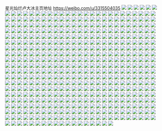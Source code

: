星光灿烂卢大冰主页地址 https://weibo.com/u/3315504035 
![](https://wx4.sinaimg.cn/mw2000/c59e93a3ly1h81blrv5qxj21o0280b29.jpg) 
![](https://wx4.sinaimg.cn/mw2000/c59e93a3ly1h81blq7dw5j21kw2de4qq.jpg) 
![](https://wx4.sinaimg.cn/mw2000/c59e93a3ly1h81blragllj21o0280hdt.jpg) 
![](https://wx4.sinaimg.cn/mw2000/c59e93a3ly1h81blnarooj21o0280b29.jpg) 
![](https://wx4.sinaimg.cn/mw2000/c59e93a3ly1h81bloojxzj22801o04qr.jpg) 
![](https://wx4.sinaimg.cn/mw2000/c59e93a3ly1h81blu04hwj21sc2dsqv6.jpg) 
![](https://wx4.sinaimg.cn/mw2000/c59e93a3ly1h81blymh5pj21o02yo4qq.jpg) 
![](https://wx4.sinaimg.cn/mw2000/c59e93a3ly1h81blxntcmj21sc2dsu0y.jpg) 
![](https://wx4.sinaimg.cn/mw2000/c59e93a3ly1h81blywyroj216p1kxawr.jpg) 
![](https://wx4.sinaimg.cn/mw2000/c59e93a3ly1h7ujm9n3szj213z0qg1b0.jpg) 
![](https://wx4.sinaimg.cn/mw2000/c59e93a3ly1h7ujmdxgdqj21o0280hdt.jpg) 
![](https://wx4.sinaimg.cn/mw2000/c59e93a3ly1h7ujmacjxrj20tz107h5n.jpg) 
![](https://wx4.sinaimg.cn/mw2000/c59e93a3ly1h7ujmbx49mj20tz13zqgf.jpg) 
![](https://wx4.sinaimg.cn/mw2000/c59e93a3ly1h7ujmhypeuj20tz13z47h.jpg) 
![](https://wx4.sinaimg.cn/mw2000/c59e93a3ly1h7ujmcvmgrj219b1kw4ns.jpg) 
![](https://wx4.sinaimg.cn/mw2000/c59e93a3ly1h7ujnrdn9nj22c0340kjo.jpg) 
![](https://wx4.sinaimg.cn/mw2000/c59e93a3ly1h7gnf9oow6j20wi084myg.jpg) 
![](https://wx4.sinaimg.cn/mw2000/c59e93a3ly1h7g737qq2rj23402c07wj.jpg) 
![](https://wx4.sinaimg.cn/mw2000/c59e93a3ly1h7g72lkbbmj23402c0b2c.jpg) 
![](https://wx4.sinaimg.cn/mw2000/c59e93a3ly1h7eg4d9jjhj213f0r2tkv.jpg) 
![](https://wx4.sinaimg.cn/mw2000/c59e93a3ly1h7eg4fonuxj23402c0u0z.jpg) 
![](https://wx4.sinaimg.cn/mw2000/c59e93a3ly1h7eg4i0k5dj23402c0x6r.jpg) 
![](https://wx4.sinaimg.cn/mw2000/c59e93a3ly1h7eg4l35sej23402c07wh.jpg) 
![](https://wx4.sinaimg.cn/mw2000/c59e93a3ly1h7eg4nm0ixj22c0340u12.jpg) 
![](https://wx4.sinaimg.cn/mw2000/c59e93a3ly1h7eg4qxh1dj23402c0e86.jpg) 
![](https://wx4.sinaimg.cn/mw2000/c59e93a3ly1h7eg4tu64lj23402c0b2e.jpg) 
![](https://wx4.sinaimg.cn/mw2000/c59e93a3ly1h7eg4wejo5j22c0340u11.jpg) 
![](https://wx4.sinaimg.cn/mw2000/c59e93a3ly1h7eg4z8t1ej22c03404qw.jpg) 
![](https://wx4.sinaimg.cn/mw2000/c59e93a3ly1h7eg53ngpfj23402c0kjs.jpg) 
![](https://wx4.sinaimg.cn/mw2000/c59e93a3ly1h7eg4cgmkcj23402c0u0y.jpg) 
![](https://wx4.sinaimg.cn/mw2000/c59e93a3ly1h7eg55uregj23402c0npe.jpg) 
![](https://wx4.sinaimg.cn/mw2000/c59e93a3ly1h72r6qlcijj20u01hck6o.jpg) 
![](https://wx4.sinaimg.cn/mw2000/c59e93a3ly1h6gyxzg5bcj22c0340x6q.jpg) 
![](https://wx4.sinaimg.cn/mw2000/c59e93a3ly1h6fp4evv42j21o02yo0z2.jpg) 
![](https://wx4.sinaimg.cn/mw2000/c59e93a3ly1h6fp45ypp4j21o01o0at2.jpg) 
![](https://wx4.sinaimg.cn/mw2000/c59e93a3ly1h6fp4ifcxoj21o01o0juf.jpg) 
![](https://wx4.sinaimg.cn/mw2000/c59e93a3ly1h6fp4kk9daj21o01o0wvy.jpg) 
![](https://wx4.sinaimg.cn/mw2000/c59e93a3ly1h6e0qcjbq3j20wi1ycnpd.jpg) 
![](https://wx4.sinaimg.cn/mw2000/c59e93a3ly1h6a017sk3ij21mw2gcgu4.jpg) 
![](https://wx4.sinaimg.cn/mw2000/c59e93a3ly1h69zzc2d3oj21mw2gcnm5.jpg) 
![](https://wx4.sinaimg.cn/mw2000/c59e93a3ly1h69zxyahd0j21o02yonpd.jpg) 
![](https://wx4.sinaimg.cn/mw2000/c59e93a3ly1h69zy0zcnhj21o02yohdt.jpg) 
![](https://wx4.sinaimg.cn/mw2000/c59e93a3ly1h6a01e6e29j214d1joaey.jpg) 
![](https://wx4.sinaimg.cn/mw2000/c59e93a3ly1h68y50daxlj20wi1yce81.jpg) 
![](https://wx4.sinaimg.cn/mw2000/c59e93a3ly1h61e14s517j20u01hc0v1.jpg) 
![](https://wx4.sinaimg.cn/mw2000/c59e93a3ly1h4usj5aoz9j21o02yo1kx.jpg) 
![](https://wx4.sinaimg.cn/mw2000/c59e93a3ly1h4cc3na74jj22801o0e82.jpg) 
![](https://wx4.sinaimg.cn/mw2000/c59e93a3ly1h4cc3lzflij21o0280b2a.jpg) 
![](https://wx4.sinaimg.cn/mw2000/c59e93a3ly1h4cc3orvuvj21o02801kz.jpg) 
![](https://wx4.sinaimg.cn/mw2000/c59e93a3ly1h4cc3q1i3gj21o0280kjm.jpg) 
![](https://wx4.sinaimg.cn/mw2000/c59e93a3ly1h4cc3qv61rj21o02807wi.jpg) 
![](https://wx4.sinaimg.cn/mw2000/c59e93a3ly1h4cc3rtlmjj21o0280x6q.jpg) 
![](https://wx4.sinaimg.cn/mw2000/c59e93a3ly1h4cc3svmhrj21o0280b2b.jpg) 
![](https://wx4.sinaimg.cn/mw2000/c59e93a3ly1h4cc3uejz3j21o0280hdu.jpg) 
![](https://wx4.sinaimg.cn/mw2000/c59e93a3ly1h4cc3v8x52j21o0280qv6.jpg) 
![](https://wx4.sinaimg.cn/mw2000/c59e93a3ly1h4cc3w0fz2j21o02804qq.jpg) 
![](https://wx4.sinaimg.cn/mw2000/c59e93a3ly1h4cc3wygdbj21o0280npe.jpg) 
![](https://wx4.sinaimg.cn/mw2000/c59e93a3ly1h4cc3xs60nj21o0280kjm.jpg) 
![](https://wx4.sinaimg.cn/mw2000/c59e93a3ly1h4cc3ymbwmj21o0280e82.jpg) 
![](https://wx4.sinaimg.cn/mw2000/c59e93a3ly1h4cc3zg7b0j22c03404qq.jpg) 
![](https://wx4.sinaimg.cn/mw2000/c59e93a3ly1h4cc40wt4rj21o02807wj.jpg) 
![](https://wx4.sinaimg.cn/mw2000/c59e93a3ly1h4cc41tjt8j22801o0u0y.jpg) 
![](https://wx4.sinaimg.cn/mw2000/c59e93a3ly1h4cc423hhpj20ox18an7d.jpg) 
![](https://wx4.sinaimg.cn/mw2000/c59e93a3ly1h4cc4ccln9j23402c0x6q.jpg) 
![](https://wx4.sinaimg.cn/mw2000/c59e93a3ly1h47dy7lm4nj23402c0u0y.jpg) 
![](https://wx4.sinaimg.cn/mw2000/c59e93a3ly1h47dy2m0irj23402c0npe.jpg) 
![](https://wx4.sinaimg.cn/mw2000/c59e93a3ly1h47dy1ersfj22c033v7wk.jpg) 
![](https://wx4.sinaimg.cn/mw2000/c59e93a3ly1h397s5jey0j21o02804qq.jpg) 
![](https://wx4.sinaimg.cn/mw2000/c59e93a3ly1h35tv5mmuwj213z0u0two.jpg) 
![](https://wx4.sinaimg.cn/mw2000/c59e93a3ly1h35tv6j7qej210u0rsdzg.jpg) 
![](https://wx4.sinaimg.cn/mw2000/c59e93a3ly1h35tucyebaj21o0280u0x.jpg) 
![](https://wx4.sinaimg.cn/mw2000/c59e93a3ly1h35tudvnavj21o02804qq.jpg) 
![](https://wx4.sinaimg.cn/mw2000/c59e93a3ly1h35tufa7h0j21o0280npe.jpg) 
![](https://wx4.sinaimg.cn/mw2000/c59e93a3ly1h35tv4w8ubj20tz0qeatf.jpg) 
![](https://wx4.sinaimg.cn/mw2000/c59e93a3ly1h33k27dz2rj21o02807wj.jpg) 
![](https://wx4.sinaimg.cn/mw2000/c59e93a3ly1h33irnyi8tj21o0280kjl.jpg) 
![](https://wx4.sinaimg.cn/mw2000/c59e93a3ly1h31t5pdfwwj20wi0tr43g.jpg) 
![](https://wx4.sinaimg.cn/mw2000/c59e93a3ly1h2ymbjyk0kj20u01uo7dw.jpg) 
![](https://wx4.sinaimg.cn/mw2000/c59e93a3ly1h2ya8ag1rhj23402c0qv6.jpg) 
![](https://wx4.sinaimg.cn/mw2000/c59e93a3ly1h2qu30zvy8j20wi1yckjl.jpg) 
![](https://wx4.sinaimg.cn/mw2000/c59e93a3ly1h1jxa915n6j22c0340u0y.jpg) 
![](https://wx4.sinaimg.cn/mw2000/c59e93a3ly1h1jxaakergj22c03404qq.jpg) 
![](https://wx4.sinaimg.cn/mw2000/c59e93a3ly1h1jxacg11qj22c0340qv6.jpg) 
![](https://wx4.sinaimg.cn/mw2000/c59e93a3ly1h1jxadvhi6j22c0340b2b.jpg) 
![](https://wx4.sinaimg.cn/mw2000/c59e93a3ly1h1jxal1po2j21o0280e82.jpg) 
![](https://wx4.sinaimg.cn/mw2000/c59e93a3ly1h1jxalrzlxj21o02807wh.jpg) 
![](https://wx4.sinaimg.cn/mw2000/c59e93a3ly1h1jxamdpg8j21o0280b29.jpg) 
![](https://wx4.sinaimg.cn/mw2000/c59e93a3ly1h1jxao0fg4j21o0280kjm.jpg) 
![](https://wx4.sinaimg.cn/mw2000/c59e93a3ly1h1jxaosek7j21o0280hdu.jpg) 
![](https://wx4.sinaimg.cn/mw2000/c59e93a3ly1h1jxaq56fcj21o02807wi.jpg) 
![](https://wx4.sinaimg.cn/mw2000/c59e93a3ly1h1jxaqss09j21o0280x6p.jpg) 
![](https://wx4.sinaimg.cn/mw2000/c59e93a3ly1h1jxarktsvj21o0280qv5.jpg) 
![](https://wx4.sinaimg.cn/mw2000/c59e93a3ly1h1jxa62hegj21o0280x6p.jpg) 
![](https://wx4.sinaimg.cn/mw2000/c59e93a3ly1h0wnlwjavgj22c03407wj.jpg) 
![](https://wx4.sinaimg.cn/mw2000/c59e93a3ly1h0vkrpj4a1j20wi1ychdt.jpg) 
![](https://wx4.sinaimg.cn/mw2000/c59e93a3ly1h0posrc0mgj20mi0u07dh.jpg) 
![](https://wx4.sinaimg.cn/mw2000/c59e93a3ly1h0dt22ojatj20u01hcdq4.jpg) 
![](https://wx4.sinaimg.cn/mw2000/c59e93a3ly1h0ayolawrbj20wi1ychdt.jpg) 
![](https://wx4.sinaimg.cn/mw2000/c59e93a3ly1h0ayoltjc5j20tz0u5n2j.jpg) 
![](https://wx4.sinaimg.cn/mw2000/c59e93a3ly1h07c8adiplj21o02807wh.jpg) 
![](https://wx4.sinaimg.cn/mw2000/c59e93a3ly1h07c8b0rtyj21o02801kx.jpg) 
![](https://wx4.sinaimg.cn/mw2000/c59e93a3ly1h07c8blw42j21o02807wh.jpg) 
![](https://wx4.sinaimg.cn/mw2000/c59e93a3ly1h02cjbry1sj21o0280b29.jpg) 
![](https://wx4.sinaimg.cn/mw2000/c59e93a3ly1h02cjcos32j21o0280x6p.jpg) 
![](https://wx4.sinaimg.cn/mw2000/c59e93a3ly1h02cjd1eo8j21o0280k7d.jpg) 
![](https://wx4.sinaimg.cn/mw2000/c59e93a3ly1h02cjdbkv3j21o0280wv9.jpg) 
![](https://wx4.sinaimg.cn/mw2000/c59e93a3ly1h01eo4a2dvj21o0280qv5.jpg) 
![](https://wx4.sinaimg.cn/mw2000/c59e93a3ly1gzxoftnk19j20wi0zvqex.jpg) 
![](https://wx4.sinaimg.cn/mw2000/c59e93a3ly1gzk8u44q3wj20ki0ncq7g.jpg) 
![](https://wx4.sinaimg.cn/mw2000/c59e93a3ly1gzk8u50mkfj22yi1d8e81.jpg) 
![](https://wx4.sinaimg.cn/mw2000/c59e93a3ly1gzk8u8p7l5j21o01o01kx.jpg) 
![](https://wx4.sinaimg.cn/mw2000/c59e93a3ly1gzk8ua25jaj21o01o07wh.jpg) 
![](https://wx4.sinaimg.cn/mw2000/c59e93a3ly1gzk8ubvp7oj21o01o04qp.jpg) 
![](https://wx4.sinaimg.cn/mw2000/c59e93a3ly1gzk8ud1kqkj21o01o01kx.jpg) 
![](https://wx4.sinaimg.cn/mw2000/c59e93a3ly1gzk8ue6kzyj21o0280b29.jpg) 
![](https://wx4.sinaimg.cn/mw2000/c59e93a3ly1gzk8uf2vscj21o0280e81.jpg) 
![](https://wx4.sinaimg.cn/mw2000/c59e93a3ly1gzk8uhjypwj21o0280hdt.jpg) 
![](https://wx4.sinaimg.cn/mw2000/c59e93a3ly1gzk8uj2va2j21o02801kz.jpg) 
![](https://wx4.sinaimg.cn/mw2000/c59e93a3ly1gzk8uo1pnkj21o0280hdu.jpg) 
![](https://wx4.sinaimg.cn/mw2000/c59e93a3ly1gzk8ul1qknj21o02801kz.jpg) 
![](https://wx4.sinaimg.cn/mw2000/c59e93a3ly1gzk8u3ocufj21o0280u0y.jpg) 
![](https://wx4.sinaimg.cn/mw2000/c59e93a3ly1gzk8upg5mpj21o02801ky.jpg) 
![](https://wx4.sinaimg.cn/mw2000/c59e93a3ly1gzgk6n27drj21o0280b29.jpg) 
![](https://wx4.sinaimg.cn/mw2000/c59e93a3ly1gzgk7sm0vpj213u0tu7fj.jpg) 
![](https://wx4.sinaimg.cn/mw2000/c59e93a3ly1gzgk6nm404j21o02801kx.jpg) 
![](https://wx4.sinaimg.cn/mw2000/c59e93a3ly1gzde3hqokuj21o02807wi.jpg) 
![](https://wx4.sinaimg.cn/mw2000/c59e93a3ly1gz4740ul43j20wi1yc7fv.jpg) 
![](https://wx4.sinaimg.cn/mw2000/c59e93a3ly1gyy26vf7tbj21o02804qp.jpg) 
![](https://wx4.sinaimg.cn/mw2000/c59e93a3ly1gyy26z6kdij21o0280qv5.jpg) 
![](https://wx4.sinaimg.cn/mw2000/c59e93a3ly1gyy271yf2xj21o02807wh.jpg) 
![](https://wx4.sinaimg.cn/mw2000/c59e93a3ly1gyy26t1i9jj21o0280qv5.jpg) 
![](https://wx4.sinaimg.cn/mw2000/c59e93a3ly1gyy27l4cqmj21o02801ky.jpg) 
![](https://wx4.sinaimg.cn/mw2000/c59e93a3ly1gyy27gjrhsj21o02807wh.jpg) 
![](https://wx4.sinaimg.cn/mw2000/c59e93a3ly1gyttj49zi6j20u0140h2e.jpg) 
![](https://wx4.sinaimg.cn/mw2000/c59e93a3ly1gymvuy4binj22c02c0qv6.jpg) 
![](https://wx4.sinaimg.cn/mw2000/c59e93a3ly1gytofm3kwsj22c02c0x6q.jpg) 
![](https://wx4.sinaimg.cn/mw2000/c59e93a3ly1gyqsqrnlqnj21o02804qr.jpg) 
![](https://wx4.sinaimg.cn/mw2000/c59e93a3ly1gyqsqvco58j22c02c0b2a.jpg) 
![](https://wx4.sinaimg.cn/mw2000/c59e93a3ly1gym7oxfg2qj20wi1ychdt.jpg) 
![](https://wx4.sinaimg.cn/mw2000/c59e93a3ly1gyk16ch82pj21400u0q6o.jpg) 
![](https://wx4.sinaimg.cn/mw2000/c59e93a3ly1gyfkz2heysj22801o04qr.jpg) 
![](https://wx4.sinaimg.cn/mw2000/c59e93a3ly1gydg8877qpj20wi1ych1p.jpg) 
![](https://wx4.sinaimg.cn/mw2000/c59e93a3ly1gy6oou0s08j22io1f0kjm.jpg) 
![](https://wx4.sinaimg.cn/mw2000/c59e93a3ly1gy6ooyevosj22io1f0qv6.jpg) 
![](https://wx4.sinaimg.cn/mw2000/c59e93a3ly1gxxel4s6z4j21o01o0hdt.jpg) 
![](https://wx4.sinaimg.cn/mw2000/c59e93a3ly1gxxel5pnnpj21o01o0npd.jpg) 
![](https://wx4.sinaimg.cn/mw2000/c59e93a3ly1gxxel6dmzbj22202qoqv5.jpg) 
![](https://wx4.sinaimg.cn/mw2000/c59e93a3ly1gxxel70tjfj22202qokjl.jpg) 
![](https://wx4.sinaimg.cn/mw2000/c59e93a3ly1gxxel456guj22202qo1ky.jpg) 
![](https://wx4.sinaimg.cn/mw2000/c59e93a3ly1gxxel7s511j22202qo4qq.jpg) 
![](https://wx4.sinaimg.cn/mw2000/c59e93a3ly1gxqg4qcbb5j22402tckjl.jpg) 
![](https://wx4.sinaimg.cn/mw2000/c59e93a3ly1gxqg4t1qrhj22402tc7wi.jpg) 
![](https://wx4.sinaimg.cn/mw2000/c59e93a3ly1gxqg4uci0pj22402tce82.jpg) 
![](https://wx4.sinaimg.cn/mw2000/c59e93a3ly1gxqg4lfgvcj22bc2bcx6p.jpg) 
![](https://wx4.sinaimg.cn/mw2000/c59e93a3ly1gxqg4rtqq9j22402tchdu.jpg) 
![](https://wx4.sinaimg.cn/mw2000/c59e93a3ly1gxqg4weikoj22ta1fn4qp.jpg) 
![](https://wx4.sinaimg.cn/mw2000/c59e93a3ly1gxqg4yvl1uj21lv2hlx6p.jpg) 
![](https://wx4.sinaimg.cn/mw2000/c59e93a3ly1gxqg54chp7j22c0340qv7.jpg) 
![](https://wx4.sinaimg.cn/mw2000/c59e93a3ly1gxqg5b32evj21w01w0x6q.jpg) 
![](https://wx4.sinaimg.cn/mw2000/c59e93a3ly1gxp6j4k24nj21w01w01kz.jpg) 
![](https://wx4.sinaimg.cn/mw2000/c59e93a3ly1gxp6jd7tovj21w01w0x6r.jpg) 
![](https://wx4.sinaimg.cn/mw2000/c59e93a3ly1gxp6jgdp60j21w01w01kz.jpg) 
![](https://wx4.sinaimg.cn/mw2000/c59e93a3ly1gxp6jr7lr1j21w01w04qs.jpg) 
![](https://wx4.sinaimg.cn/mw2000/c59e93a3ly1gxp6jturn5j21w01w04qr.jpg) 
![](https://wx4.sinaimg.cn/mw2000/c59e93a3ly1gxp6j1nu2hj21w01w0b2b.jpg) 
![](https://wx4.sinaimg.cn/mw2000/c59e93a3ly1gxp6jx7irtj21w01w07wj.jpg) 
![](https://wx4.sinaimg.cn/mw2000/c59e93a3ly1gxp6k0xgenj21w01w07wj.jpg) 
![](https://wx4.sinaimg.cn/mw2000/c59e93a3ly1gxp6k4bse7j21w01w0kjm.jpg) 
![](https://wx4.sinaimg.cn/mw2000/c59e93a3ly1gxp6k6yxokj21w01w0qv6.jpg) 
![](https://wx4.sinaimg.cn/mw2000/c59e93a3ly1gxp6kavhp1j21w01w07wj.jpg) 
![](https://wx4.sinaimg.cn/mw2000/c59e93a3ly1gxp6kdf53mj21w01w0hdu.jpg) 
![](https://wx4.sinaimg.cn/mw2000/c59e93a3ly1gxp6kieq54j21w01w01kz.jpg) 
![](https://wx4.sinaimg.cn/mw2000/c59e93a3ly1gxp6km9drlj21w01w0kjm.jpg) 
![](https://wx4.sinaimg.cn/mw2000/c59e93a3ly1gxp6kq76m4j22202qob2c.jpg) 
![](https://wx4.sinaimg.cn/mw2000/c59e93a3ly1gxp6krv73nj214017vwvu.jpg) 
![](https://wx4.sinaimg.cn/mw2000/c59e93a3ly1gxoyk9djnlj214017tk90.jpg) 
![](https://wx4.sinaimg.cn/mw2000/c59e93a3ly1gxoyk9q1r5j214017t0zv.jpg) 
![](https://wx4.sinaimg.cn/mw2000/c59e93a3ly1gxoyka04hfj214017vwvu.jpg) 
![](https://wx4.sinaimg.cn/mw2000/c59e93a3ly1gxoykaaw71j214017v7i8.jpg) 
![](https://wx4.sinaimg.cn/mw2000/c59e93a3ly1gxoykanijfj214017tgws.jpg) 
![](https://wx4.sinaimg.cn/mw2000/c59e93a3ly1gxoyk92jiaj214017vgzk.jpg) 
![](https://wx4.sinaimg.cn/mw2000/c59e93a3ly1gxoykaxr28j214017vaq5.jpg) 
![](https://wx4.sinaimg.cn/mw2000/c59e93a3ly1gxoykbcm5jj214017tqgw.jpg) 
![](https://wx4.sinaimg.cn/mw2000/c59e93a3ly1gxnqw4bbb4j21400u012r.jpg) 
![](https://wx4.sinaimg.cn/mw2000/c59e93a3ly1gxnqw3qx7tj21400u0doq.jpg) 
![](https://wx4.sinaimg.cn/mw2000/c59e93a3ly1gxlsx0w1s1j20wi1ycwpo.jpg) 
![](https://wx4.sinaimg.cn/mw2000/c59e93a3ly1gxll0w6xn4j20e20lgafj.jpg) 
![](https://wx4.sinaimg.cn/mw2000/c59e93a3ly1gxkevv6m3ej20wi1yc7wi.jpg) 
![](https://wx4.sinaimg.cn/mw2000/c59e93a3ly1gxk8dqr68cj20ty1ha7f5.jpg) 
![](https://wx4.sinaimg.cn/mw2000/c59e93a3ly1gwwxkio71gj20u01p8adz.jpg) 
![](https://wx4.sinaimg.cn/mw2000/c59e93a3ly1gwttl05ofwj20wo1uohaq.jpg) 
![](https://wx4.sinaimg.cn/mw2000/c59e93a3ly1gwczwnbil3j22002yoqv5.jpg) 
![](https://wx4.sinaimg.cn/mw2000/c59e93a3ly1gwczwnyi66j22002yohdt.jpg) 
![](https://wx4.sinaimg.cn/mw2000/c59e93a3ly1gwazhazgkjj20u0140adr.jpg) 
![](https://wx4.sinaimg.cn/mw2000/c59e93a3ly1gwazhnq2qvj20u0140aei.jpg) 
![](https://wx4.sinaimg.cn/mw2000/c59e93a3ly1gw7wqqdhebj22c02c0b29.jpg) 
![](https://wx4.sinaimg.cn/mw2000/c59e93a3ly1gw7wqr39wwj22c02c04qp.jpg) 
![](https://wx4.sinaimg.cn/mw2000/c59e93a3ly1gw7ujqk7nmj20wn0gx7ku.jpg) 
![](https://wx4.sinaimg.cn/mw2000/c59e93a3ly1gw7ujqu53sj20uf0ge44g.jpg) 
![](https://wx4.sinaimg.cn/mw2000/c59e93a3ly1gw360oag59j21yy2pce82.jpg) 
![](https://wx4.sinaimg.cn/mw2000/c59e93a3ly1gw360na4v1j22hm3401ky.jpg) 
![](https://wx4.sinaimg.cn/mw2000/c59e93a3ly1gw1xep54nqj22tc2401l0.jpg) 
![](https://wx4.sinaimg.cn/mw2000/c59e93a3ly1gw1xequfdvj22tc240qv8.jpg) 
![](https://wx4.sinaimg.cn/mw2000/c59e93a3ly1gw1xerz0a0j22tc240npf.jpg) 
![](https://wx4.sinaimg.cn/mw2000/c59e93a3ly1gw1xet3pytj22tc240u0z.jpg) 
![](https://wx4.sinaimg.cn/mw2000/c59e93a3ly1gvzvty0533j22402tcnpd.jpg) 
![](https://wx4.sinaimg.cn/mw2000/c59e93a3ly1gvzvu9b9tcj22tc240qv5.jpg) 
![](https://wx4.sinaimg.cn/mw2000/c59e93a3ly1gvyrnej0r6j21400u0gs4.jpg) 
![](https://wx4.sinaimg.cn/mw2000/c59e93a3ly1gvyrnft0evj22tc240npd.jpg) 
![](https://wx4.sinaimg.cn/mw2000/003Cnw3xly1gvnus5iawnj62tc240kjl02.jpg) 
![](https://wx4.sinaimg.cn/mw2000/003Cnw3xly1gvnus6oxidj62tc240qv502.jpg) 
![](https://wx4.sinaimg.cn/mw2000/003Cnw3xly1gvkyapr2ogj62tc240e8302.jpg) 
![](https://wx4.sinaimg.cn/mw2000/003Cnw3xly1gvkyavfvpoj651c3s01l002.jpg) 
![](https://wx4.sinaimg.cn/mw2000/003Cnw3xly1gvkyb0b5s3j62tc240e8302.jpg) 
![](https://wx4.sinaimg.cn/mw2000/003Cnw3xly1gvkyb3yberj62tc2401ky02.jpg) 
![](https://wx4.sinaimg.cn/mw2000/003Cnw3xly1gvkfubsz8rj60u01hck5t02.jpg) 
![](https://wx4.sinaimg.cn/mw2000/003Cnw3xly1gvhgkk31w9j62tc240kjl02.jpg) 
![](https://wx4.sinaimg.cn/mw2000/003Cnw3xly1gvhgkpfbcij62tc240b2902.jpg) 
![](https://wx4.sinaimg.cn/mw2000/003Cnw3xly1gulsutljb2j60uk77shdw02.jpg) 
![](https://wx4.sinaimg.cn/mw2000/003Cnw3xly1gulsuvxo0yj60vk341e8102.jpg) 
![](https://wx4.sinaimg.cn/mw2000/003Cnw3xly1gul5biqh24j60wo1uokag02.jpg) 
![](https://wx4.sinaimg.cn/mw2000/003Cnw3xly1gudx9tpwwbj61400u07aq02.jpg) 
![](https://wx4.sinaimg.cn/mw2000/003Cnw3xly1gudx9udnhtj60u014010d02.jpg) 
![](https://wx4.sinaimg.cn/mw2000/003Cnw3xly1gudx4lrrjvj62c03404qs02.jpg) 
![](https://wx4.sinaimg.cn/mw2000/003Cnw3xly1gu7z5bpc1zj62402tcnpd02.jpg) 
![](https://wx4.sinaimg.cn/mw2000/003Cnw3xly1gu7z5hsil2j62402tcx6p02.jpg) 
![](https://wx4.sinaimg.cn/mw2000/003Cnw3xly1gu22zkr7mjj60wo1uoka402.jpg) 
![](https://wx4.sinaimg.cn/mw2000/003Cnw3xly1gu22zl1dd7j60wn0djqdr02.jpg) 
![](https://wx4.sinaimg.cn/mw2000/003Cnw3xly1gtwk9agspwj60up0ui7t502.jpg) 
![](https://wx4.sinaimg.cn/mw2000/003Cnw3xly1gtwjtwi1t4j63402c0e8302.jpg) 
![](https://wx4.sinaimg.cn/mw2000/003Cnw3xly1gtwjtxdajgj624u1771kx02.jpg) 
![](https://wx4.sinaimg.cn/mw2000/003Cnw3xly1gtwju0knekj61sc2dsx6q02.jpg) 
![](https://wx4.sinaimg.cn/mw2000/003Cnw3xly1gtwju2pcauj62c03401kz02.jpg) 
![](https://wx4.sinaimg.cn/mw2000/003Cnw3xly1gtwju46lj1j62c03401kz02.jpg) 
![](https://wx4.sinaimg.cn/mw2000/003Cnw3xly1gtwju5t74sj62c0340kjn02.jpg) 
![](https://wx4.sinaimg.cn/mw2000/003Cnw3xly1gtwjumo4paj651c3s0e8302.jpg) 
![](https://wx4.sinaimg.cn/mw2000/003Cnw3xly1gtwjuhr8xsj651c3s0npf02.jpg) 
![](https://wx4.sinaimg.cn/mw2000/003Cnw3xly1gtwjtz693ij63402c01l002.jpg) 
![](https://wx4.sinaimg.cn/mw2000/003Cnw3xly1gtwju7exgpj63402c07wj02.jpg) 
![](https://wx4.sinaimg.cn/mw2000/003Cnw3xly1gtwju8wj78j63402c0kjn02.jpg) 
![](https://wx4.sinaimg.cn/mw2000/003Cnw3xly1gtwjuasifbj62c0340hdv02.jpg) 
![](https://wx4.sinaimg.cn/mw2000/003Cnw3xly1gtwjuckd1tj62c0340x6q02.jpg) 
![](https://wx4.sinaimg.cn/mw2000/003Cnw3xly1gtwjuf8x40j63402c0x6r02.jpg) 
![](https://wx4.sinaimg.cn/mw2000/003Cnw3xly1gtwjugc8bkj62402tcu0x02.jpg) 
![](https://wx4.sinaimg.cn/mw2000/003Cnw3xly1gtwjuiy5xpj62402tcx6p02.jpg) 
![](https://wx4.sinaimg.cn/mw2000/003Cnw3xly1gtwjuk3o6pj62402tckjo02.jpg) 
![](https://wx4.sinaimg.cn/mw2000/003Cnw3xly1gtwjulg588j651c3s04qr02.jpg) 
![](https://wx4.sinaimg.cn/mw2000/c59e93a3ly1gtiybwzwrxj20wo1uo7ec.jpg) 
![](https://wx4.sinaimg.cn/mw2000/c59e93a3ly1gtakdz5bwqj20wo1uonm9.jpg) 
![](https://wx4.sinaimg.cn/mw2000/c59e93a3ly1gtakeeoaffj20wn0f5ani.jpg) 
![](https://wx4.sinaimg.cn/mw2000/c59e93a3ly1gszdew37amj23s051ce83.jpg) 
![](https://wx4.sinaimg.cn/mw2000/c59e93a3ly1gsqp289dfij205y03ywew.jpg) 
![](https://wx4.sinaimg.cn/mw2000/c59e93a3ly1gsqp28hil4j209x02r3yv.jpg) 
![](https://wx4.sinaimg.cn/mw2000/c59e93a3ly1gsgwdaiq93j20u00u0kd7.jpg) 
![](https://wx4.sinaimg.cn/mw2000/c59e93a3ly1gsfghswv8vj20bw08swez.jpg) 
![](https://wx4.sinaimg.cn/mw2000/c59e93a3ly1gsec4ya5a6j20wo1uo49u.jpg) 
![](https://wx4.sinaimg.cn/mw2000/c59e93a3ly1gs9qivho2uj20wo1uokjl.jpg) 
![](https://wx4.sinaimg.cn/mw2000/c59e93a3ly1gs7azv0m97j22c0340nph.jpg) 
![](https://wx4.sinaimg.cn/mw2000/c59e93a3ly1gs7azym51kj251c3s0e84.jpg) 
![](https://wx4.sinaimg.cn/mw2000/c59e93a3ly1gs7b03a16ij22yo1o0qv9.jpg) 
![](https://wx4.sinaimg.cn/mw2000/c59e93a3ly1gs7b06zdm9j210o341qv7.jpg) 
![](https://wx4.sinaimg.cn/mw2000/c59e93a3ly1gs6c25errdj23402c0e84.jpg) 
![](https://wx4.sinaimg.cn/mw2000/c59e93a3ly1gs6c21poarj23402c0b2c.jpg) 
![](https://wx4.sinaimg.cn/mw2000/c59e93a3ly1gs49nnp5o9j20wj0nze81.jpg) 
![](https://wx4.sinaimg.cn/mw2000/c59e93a3ly1gs0izx7xahj22tc240hdt.jpg) 
![](https://wx4.sinaimg.cn/mw2000/c59e93a3ly1gs0j0ljhacj22tc240b29.jpg) 
![](https://wx4.sinaimg.cn/mw2000/c59e93a3ly1grx3jq0rp1j20wo1uowq1.jpg) 
![](https://wx4.sinaimg.cn/mw2000/c59e93a3ly1grqzxa68wij22402tcu0y.jpg) 
![](https://wx4.sinaimg.cn/mw2000/c59e93a3ly1grjf4y9lapj20u00u016w.jpg) 
![](https://wx4.sinaimg.cn/mw2000/c59e93a3ly1grchdryohdj20tc0symzy.jpg) 
![](https://wx4.sinaimg.cn/mw2000/c59e93a3ly1gr61zgi7wqj22402tce81.jpg) 
![](https://wx4.sinaimg.cn/mw2000/c59e93a3ly1gr47yg7rrdj20t01gujxf.jpg) 
![](https://wx4.sinaimg.cn/mw2000/c59e93a3ly1gr47yq2pd8j23s051ckjq.jpg) 
![](https://wx4.sinaimg.cn/mw2000/c59e93a3ly1gr47ys2mpqj22002yoe83.jpg) 
![](https://wx4.sinaimg.cn/mw2000/c59e93a3ly1gr0q4xzxbtj22tc240u0x.jpg) 
![](https://wx4.sinaimg.cn/mw2000/c59e93a3ly1gr0q4zqtcqj22402tc7wi.jpg) 
![](https://wx4.sinaimg.cn/mw2000/003Cnw3xly1gr0q51efwej62402tcu0x02.jpg) 
![](https://wx4.sinaimg.cn/mw2000/c59e93a3ly1gr0q548qrgj22tc2401ky.jpg) 
![](https://wx4.sinaimg.cn/mw2000/c59e93a3ly1gr0gvs4oc1j21ub0ppdoc.jpg) 
![](https://wx4.sinaimg.cn/mw2000/c59e93a3ly1gqx9kyklnoj22tc2tcqv7.jpg) 
![](https://wx4.sinaimg.cn/mw2000/c59e93a3ly1gqv3ui0o0tj20w516sb2a.jpg) 
![](https://wx4.sinaimg.cn/mw2000/c59e93a3ly1gqsflutgqsj20u014043o.jpg) 
![](https://wx4.sinaimg.cn/mw2000/c59e93a3ly1gqq1wu2cgqj21400u079t.jpg) 
![](https://wx4.sinaimg.cn/mw2000/c59e93a3ly1gqeurm961oj20tc1fx77y.jpg) 
![](https://wx4.sinaimg.cn/mw2000/c59e93a3ly1gqeush6u0rj20tc13xad4.jpg) 
![](https://wx4.sinaimg.cn/mw2000/c59e93a3ly1gqeurnfh7wj20sa17cdpe.jpg) 
![](https://wx4.sinaimg.cn/mw2000/c59e93a3ly1gqeurnu1ysj20rz152ajf.jpg) 
![](https://wx4.sinaimg.cn/mw2000/c59e93a3ly1gqenly1vr3j21030tfao9.jpg) 
![](https://wx4.sinaimg.cn/mw2000/c59e93a3ly1gqenlykv9wj21hc0u07rd.jpg) 
![](https://wx4.sinaimg.cn/mw2000/c59e93a3ly1gqenlzzi0yj22tc240x6p.jpg) 
![](https://wx4.sinaimg.cn/mw2000/c59e93a3ly1gqenm16re1j22tc240u0x.jpg) 
![](https://wx4.sinaimg.cn/mw2000/c59e93a3ly1gqenm1t23nj22tc240kjl.jpg) 
![](https://wx4.sinaimg.cn/mw2000/c59e93a3ly1gqenm2e11cj22tc240hdt.jpg) 
![](https://wx4.sinaimg.cn/mw2000/c59e93a3ly1gqenm2s7ntj21hc0u01ga.jpg) 
![](https://wx4.sinaimg.cn/mw2000/c59e93a3ly1gqenm3ppqfj21hc0u04nk.jpg) 
![](https://wx4.sinaimg.cn/mw2000/c59e93a3ly1gqenm4eqv9j21hc0u0no1.jpg) 
![](https://wx4.sinaimg.cn/mw2000/c59e93a3ly1gqenmayefej22tc240u0x.jpg) 
![](https://wx4.sinaimg.cn/mw2000/c59e93a3ly1gqdsch0amaj21400u0gsj.jpg) 
![](https://wx4.sinaimg.cn/mw2000/c59e93a3ly1gqdsciyo5tj21400u0e2l.jpg) 
![](https://wx4.sinaimg.cn/mw2000/c59e93a3ly1gq34narg65j20q51hcnjh.jpg) 
![](https://wx4.sinaimg.cn/mw2000/c59e93a3ly1gq0mega53ij20wo1uo7wh.jpg) 
![](https://wx4.sinaimg.cn/mw2000/c59e93a3ly1gpvsdc69hij22402tcnpd.jpg) 
![](https://wx4.sinaimg.cn/mw2000/c59e93a3ly1gptmbyf5i4j20u01p8qbf.jpg) 
![](https://wx4.sinaimg.cn/mw2000/c59e93a3ly1gptmc274tjj20wo1uo7wh.jpg) 
![](https://wx4.sinaimg.cn/mw2000/c59e93a3ly1gpqkw3933rj20q51hc1kx.jpg) 
![](https://wx4.sinaimg.cn/mw2000/c59e93a3ly1gpmokdhcssj225t25t7wi.jpg) 
![](https://wx4.sinaimg.cn/mw2000/c59e93a3ly1gpmokbo3pnj251c3s0kjo.jpg) 
![](https://wx4.sinaimg.cn/mw2000/c59e93a3ly1gpmokf2jqvj22c02c0e84.jpg) 
![](https://wx4.sinaimg.cn/mw2000/c59e93a3ly1gpmokg0zvmj22yo200b2a.jpg) 
![](https://wx4.sinaimg.cn/mw2000/c59e93a3ly1gpln8ip1xgj23402c04qt.jpg) 
![](https://wx4.sinaimg.cn/mw2000/c59e93a3ly1gpln8enj9sj20yi1pchdv.jpg) 
![](https://wx4.sinaimg.cn/mw2000/c59e93a3ly1gpdom0j22tj21400u078j.jpg) 
![](https://wx4.sinaimg.cn/mw2000/c59e93a3ly1gpcb2ih4i7j21uo0vce5w.jpg) 
![](https://wx4.sinaimg.cn/mw2000/c59e93a3ly1gpcb2tycvfj22tc240npd.jpg) 
![](https://wx4.sinaimg.cn/mw2000/c59e93a3ly1gpcb2uu8ppj22tc240e81.jpg) 
![](https://wx4.sinaimg.cn/mw2000/c59e93a3ly1gpafbaokgcj20q51hc43k.jpg) 
![](https://wx4.sinaimg.cn/mw2000/c59e93a3ly1gp859eenaij22yo2001ky.jpg) 
![](https://wx4.sinaimg.cn/mw2000/c59e93a3ly1gp808tqrfdj251c3s0b2e.jpg) 
![](https://wx4.sinaimg.cn/mw2000/c59e93a3ly1gp6pt3u1dzj21zy2iqqcc.jpg) 
![](https://wx4.sinaimg.cn/mw2000/c59e93a3ly1gp5c54s54qj20ku0m8die.jpg) 
![](https://wx4.sinaimg.cn/mw2000/c59e93a3ly1goypdtpjowj21o01o0b29.jpg) 
![](https://wx4.sinaimg.cn/mw2000/c59e93a3ly1goxmxe67skj22tc240u0x.jpg) 
![](https://wx4.sinaimg.cn/mw2000/c59e93a3ly1goveewjgvcj20k00zj446.jpg) 
![](https://wx4.sinaimg.cn/mw2000/c59e93a3ly1goqj0xhykhj21400u0447.jpg) 
![](https://wx4.sinaimg.cn/mw2000/c59e93a3ly1gop3uj9xdwj22tc240u0y.jpg) 
![](https://wx4.sinaimg.cn/mw2000/c59e93a3ly1goicxro7wqj20wo1uokjl.jpg) 
![](https://wx4.sinaimg.cn/mw2000/c59e93a3ly1goicxschefj20wo1uokjl.jpg) 
![](https://wx4.sinaimg.cn/mw2000/c59e93a3ly1goia1xal5sj21400u00ya.jpg) 
![](https://wx4.sinaimg.cn/mw2000/c59e93a3ly1goabkx5rq7j22402tckjl.jpg) 
![](https://wx4.sinaimg.cn/mw2000/c59e93a3ly1goa1y7ekeqj251c3s0u0z.jpg) 
![](https://wx4.sinaimg.cn/mw2000/c59e93a3ly1goa1y9sm6uj22dc35su10.jpg) 
![](https://wx4.sinaimg.cn/mw2000/c59e93a3ly1goa1yap7xij22tc240e82.jpg) 
![](https://wx4.sinaimg.cn/mw2000/c59e93a3ly1go5h2ehph9j22c0340qv8.jpg) 
![](https://wx4.sinaimg.cn/mw2000/c59e93a3ly1go5h2gh9tqj22c0340e83.jpg) 
![](https://wx4.sinaimg.cn/mw2000/c59e93a3ly1go3k1ldyjhj22tc240qv6.jpg) 
![](https://wx4.sinaimg.cn/mw2000/c59e93a3ly1go3k26mf8uj20u01hcn6l.jpg) 
![](https://wx4.sinaimg.cn/mw2000/c59e93a3ly1go2kqeh8v5j22c0340u11.jpg) 
![](https://wx4.sinaimg.cn/mw2000/c59e93a3ly1go2kpvxahvj23402c01l1.jpg) 
![](https://wx4.sinaimg.cn/mw2000/c59e93a3ly1go2kpm5mo2j22c0340u11.jpg) 
![](https://wx4.sinaimg.cn/mw2000/c59e93a3ly1go2kqok7vcj22c0340qva.jpg) 
![](https://wx4.sinaimg.cn/mw2000/c59e93a3ly1go2krjc7qbj20u0140n29.jpg) 
![](https://wx4.sinaimg.cn/mw2000/c59e93a3ly1go2kqxe2h4j22c0340e85.jpg) 
![](https://wx4.sinaimg.cn/mw2000/c59e93a3ly1go2kr8mqsij22c0340x6u.jpg) 
![](https://wx4.sinaimg.cn/mw2000/c59e93a3ly1go2kq46dovj23402c0qv8.jpg) 
![](https://wx4.sinaimg.cn/mw2000/c59e93a3ly1go2krglj5xj22c03407wl.jpg) 
![](https://wx4.sinaimg.cn/mw2000/c59e93a3ly1go0to39yylj22402tc7wh.jpg) 
![](https://wx4.sinaimg.cn/mw2000/c59e93a3ly1gnyl5opiarj22402tcb29.jpg) 
![](https://wx4.sinaimg.cn/mw2000/c59e93a3ly1gnydfwuvdwj251c3s0kjo.jpg) 
![](https://wx4.sinaimg.cn/mw2000/c59e93a3ly1gnydfyhejpj23s051cu10.jpg) 
![](https://wx4.sinaimg.cn/mw2000/c59e93a3ly1gnydg0u52ej23s051cx6t.jpg) 
![](https://wx4.sinaimg.cn/mw2000/c59e93a3ly1gnydg1pqekj20u01401kx.jpg) 
![](https://wx4.sinaimg.cn/mw2000/c59e93a3ly1gnydg2s8ofj251c3s0x6s.jpg) 
![](https://wx4.sinaimg.cn/mw2000/c59e93a3ly1gnydg4e2waj23s051cnpg.jpg) 
![](https://wx4.sinaimg.cn/mw2000/c59e93a3ly1gmn5xk3itmj22402tchdu.jpg) 
![](https://wx4.sinaimg.cn/mw2000/c59e93a3ly1gm9ob0fuvcj24802tce83.jpg) 
![](https://wx4.sinaimg.cn/mw2000/c59e93a3ly1gm9ob5qkf6j24802tcqv7.jpg) 
![](https://wx4.sinaimg.cn/mw2000/c59e93a3ly1gm9ob2obdyj24802tc1kz.jpg) 
![](https://wx4.sinaimg.cn/mw2000/c59e93a3ly1gm9oaygr7sj24802tc1kz.jpg) 
![](https://wx4.sinaimg.cn/mw2000/c59e93a3ly1gm9oarrv2cj23402c0u10.jpg) 
![](https://wx4.sinaimg.cn/mw2000/c59e93a3ly1gm9oavwqkaj23402c0kjo.jpg) 
![](https://wx4.sinaimg.cn/mw2000/c59e93a3ly1glsm907z73j21j61w0hbh.jpg) 
![](https://wx4.sinaimg.cn/mw2000/c59e93a3ly1glsm8yabaej251c3s0u0z.jpg) 
![](https://wx4.sinaimg.cn/mw2000/c59e93a3ly1glsm8w592ej22402tcx6p.jpg) 
![](https://wx4.sinaimg.cn/mw2000/c59e93a3ly1glsm8zukhjj21jk2bce82.jpg) 
![](https://wx4.sinaimg.cn/mw2000/c59e93a3ly1glsm8x4carj251c3s0b2c.jpg) 
![](https://wx4.sinaimg.cn/mw2000/c59e93a3ly1glsm8z7bzwj21jk2bcx6q.jpg) 
![](https://wx4.sinaimg.cn/mw2000/c59e93a3ly1glp0nlc94bj21o01o0e81.jpg) 
![](https://wx4.sinaimg.cn/mw2000/c59e93a3ly1glp0nnifajj21o01o0hdt.jpg) 
![](https://wx4.sinaimg.cn/mw2000/c59e93a3ly1gkq3qrn5xcj22402tce81.jpg) 
![](https://wx4.sinaimg.cn/mw2000/c59e93a3ly1gkq3qu5pa0j22402tc7wh.jpg) 
![](https://wx4.sinaimg.cn/mw2000/c59e93a3ly1gkq3qumwmnj20tc0s4ac5.jpg) 
![](https://wx4.sinaimg.cn/mw2000/c59e93a3ly1gk5f7ri0dmj21hc0u0qo8.jpg) 
![](https://wx4.sinaimg.cn/mw2000/c59e93a3ly1gk5f7sdq0ij22402tcb2a.jpg) 
![](https://wx4.sinaimg.cn/mw2000/c59e93a3ly1gk5f7t498hj22402tce82.jpg) 
![](https://wx4.sinaimg.cn/mw2000/c59e93a3ly1gk5f7ubdd8j22tc240e83.jpg) 
![](https://wx4.sinaimg.cn/mw2000/c59e93a3ly1gk5f7us07pj20tc0xj0vi.jpg) 
![](https://wx4.sinaimg.cn/mw2000/c59e93a3ly1gk5f7v9xmxj22tc2404qq.jpg) 
![](https://wx4.sinaimg.cn/mw2000/c59e93a3ly1gk0c1qd3jwj20q51hc7lz.jpg) 
![](https://wx4.sinaimg.cn/mw2000/c59e93a3ly1gjw7d7qurdj215o0s60x9.jpg) 
![](https://wx4.sinaimg.cn/mw2000/c59e93a3ly1gjnz0deobkj22c0340kjp.jpg) 
![](https://wx4.sinaimg.cn/mw2000/c59e93a3ly1gjnz0pvnr5j22tc240e81.jpg) 
![](https://wx4.sinaimg.cn/mw2000/c59e93a3ly1gjnz0m4ddyj23402c0kjp.jpg) 
![](https://wx4.sinaimg.cn/mw2000/c59e93a3ly1gjnz0oogwyj22402tc4qv.jpg) 
![](https://wx4.sinaimg.cn/mw2000/c59e93a3ly1gjnz0mya7dj20u0140dm3.jpg) 
![](https://wx4.sinaimg.cn/mw2000/c59e93a3ly1gjnz0fwnz0j22402tcb2e.jpg) 
![](https://wx4.sinaimg.cn/mw2000/c59e93a3ly1gjnz0tp6rdj23402c07wl.jpg) 
![](https://wx4.sinaimg.cn/mw2000/c59e93a3ly1gjnz0uiq0hj22tc240hdt.jpg) 
![](https://wx4.sinaimg.cn/mw2000/c59e93a3ly1gjnz0x7s6xj23402c07wl.jpg) 
![](https://wx4.sinaimg.cn/mw2000/c59e93a3ly1gjnyux9wb0j20wo1uo7fw.jpg) 
![](https://wx4.sinaimg.cn/mw2000/c59e93a3ly1gjlvzjizxqj214o0ngmzr.jpg) 
![](https://wx4.sinaimg.cn/mw2000/c59e93a3ly1gjlvzjukdyj20u0140gp9.jpg) 
![](https://wx4.sinaimg.cn/mw2000/c59e93a3ly1gjlvzk3yu4j20u0140gp4.jpg) 
![](https://wx4.sinaimg.cn/mw2000/c59e93a3ly1gjlvzoc6i9j22402tcu10.jpg) 
![](https://wx4.sinaimg.cn/mw2000/c59e93a3ly1gjh6jawnx7j215o1qib29.jpg) 
![](https://wx4.sinaimg.cn/mw2000/c59e93a3ly1gjavwmi2xfj21ps1ac4qv.jpg) 
![](https://wx4.sinaimg.cn/mw2000/c59e93a3ly1gjavwl29voj21ps1ac4qu.jpg) 
![](https://wx4.sinaimg.cn/mw2000/c59e93a3ly1gjavwnk4ptj21ps1ac4qt.jpg) 
![](https://wx4.sinaimg.cn/mw2000/c59e93a3ly1gjavwovxctj21ps1achdz.jpg) 
![](https://wx4.sinaimg.cn/mw2000/c59e93a3ly1gjavwqi8j7j21ps1achdy.jpg) 
![](https://wx4.sinaimg.cn/mw2000/c59e93a3ly1gj6os3ghsyj20wo1uoqom.jpg) 
![](https://wx4.sinaimg.cn/mw2000/c59e93a3ly1gimzgiu6zdj21rt0u010e.jpg) 
![](https://wx4.sinaimg.cn/mw2000/c59e93a3ly1gh4d9nmanmj22402tc4qr.jpg) 
![](https://wx4.sinaimg.cn/mw2000/c59e93a3ly1gh4d9pe06qj22402tcx6r.jpg) 
![](https://wx4.sinaimg.cn/mw2000/c59e93a3ly1gh4d9r5813j22dc35su0z.jpg) 
![](https://wx4.sinaimg.cn/mw2000/c59e93a3ly1gh4d9seg1hj22dc35shdu.jpg) 
![](https://wx4.sinaimg.cn/mw2000/c59e93a3ly1gh4d9tpredj22dc35su0y.jpg) 
![](https://wx4.sinaimg.cn/mw2000/c59e93a3ly1gh4d9uzu9uj22dc35s1kz.jpg) 
![](https://wx4.sinaimg.cn/mw2000/c59e93a3ly1gh4d9wctp9j235s2dcqv6.jpg) 
![](https://wx4.sinaimg.cn/mw2000/c59e93a3ly1gh4d9y62qdj235s2dcx6q.jpg) 
![](https://wx4.sinaimg.cn/mw2000/c59e93a3ly1gh4d9zjefsj235s2dcu0y.jpg) 
![](https://wx4.sinaimg.cn/mw2000/c59e93a3ly1gh49k5au64j22tc240x6p.jpg) 
![](https://wx4.sinaimg.cn/mw2000/c59e93a3ly1gh49k9adpnj22tc2404qq.jpg) 
![](https://wx4.sinaimg.cn/mw2000/c59e93a3ly1gh49kbsqa3j22402tce82.jpg) 
![](https://wx4.sinaimg.cn/mw2000/c59e93a3ly1gh49kd3e8gj22o1240kjl.jpg) 
![](https://wx4.sinaimg.cn/mw2000/c59e93a3ly1gh49kfhj3tj235s2dcqv6.jpg) 
![](https://wx4.sinaimg.cn/mw2000/c59e93a3ly1gh49kgz2paj22tc240x6p.jpg) 
![](https://wx4.sinaimg.cn/mw2000/c59e93a3ly1gh49kj9m15j22tc240x6p.jpg) 
![](https://wx4.sinaimg.cn/mw2000/c59e93a3ly1gh49kmb08uj22tc240kjm.jpg) 
![](https://wx4.sinaimg.cn/mw2000/c59e93a3ly1gh4d7asdm7j22tc240e82.jpg) 
![](https://wx4.sinaimg.cn/mw2000/c59e93a3ly1gh4d7cpgnmj22tc240hdu.jpg) 
![](https://wx4.sinaimg.cn/mw2000/c59e93a3ly1gh4d7hws7nj22tc240qv6.jpg) 
![](https://wx4.sinaimg.cn/mw2000/c59e93a3ly1gh4d7lmi4yj22tc240qv6.jpg) 
![](https://wx4.sinaimg.cn/mw2000/c59e93a3ly1gh4d7ni85mj22tc240u0y.jpg) 
![](https://wx4.sinaimg.cn/mw2000/c59e93a3ly1gh4d7ozxjxj22tc240kjm.jpg) 
![](https://wx4.sinaimg.cn/mw2000/c59e93a3ly1gh2gnquq5xj22tc240u0y.jpg) 
![](https://wx4.sinaimg.cn/mw2000/c59e93a3ly1gh2gntxoyjj22tc240qv6.jpg) 
![](https://wx4.sinaimg.cn/mw2000/c59e93a3ly1gh2gnuqkfkj20u0140dlo.jpg) 
![](https://wx4.sinaimg.cn/mw2000/c59e93a3ly1gh2gnv1zd6j21400u0thk.jpg) 
![](https://wx4.sinaimg.cn/mw2000/c59e93a3ly1ggtzivvb0yj22tc240hdx.jpg) 
![](https://wx4.sinaimg.cn/mw2000/c59e93a3ly1gg8abbcx4kj22402tc4qt.jpg) 
![](https://wx4.sinaimg.cn/mw2000/c59e93a3ly1gg5tk24d7xj21uo0vc7k6.jpg) 
![](https://wx4.sinaimg.cn/mw2000/c59e93a3ly1gg5tk2j27gj21uo0vctqs.jpg) 
![](https://wx4.sinaimg.cn/mw2000/c59e93a3ly1gg5tk2zuhqj21uo0vch3x.jpg) 
![](https://wx4.sinaimg.cn/mw2000/c59e93a3ly1gg5tk3m0bej21uo0vckbu.jpg) 
![](https://wx4.sinaimg.cn/mw2000/c59e93a3ly1gg5sppmm9zj20wo1uob08.jpg) 
![](https://wx4.sinaimg.cn/mw2000/c59e93a3ly1gg2kg6aistj23s051chdw.jpg) 
![](https://wx4.sinaimg.cn/mw2000/c59e93a3ly1gg2kg7sjgsj23s051ckjo.jpg) 
![](https://wx4.sinaimg.cn/mw2000/c59e93a3ly1gg0arustp5j20rm0v0dls.jpg) 
![](https://wx4.sinaimg.cn/mw2000/c59e93a3ly1gg017chkcgj20wo1uo4qp.jpg) 
![](https://wx4.sinaimg.cn/mw2000/c59e93a3ly1gfylea5u2oj21mc1mc1kx.jpg) 
![](https://wx4.sinaimg.cn/mw2000/c59e93a3ly1gfwaoa4rs2j22402tckjm.jpg) 
![](https://wx4.sinaimg.cn/mw2000/c59e93a3ly1gfvuelf40hj21400u0adj.jpg) 
![](https://wx4.sinaimg.cn/mw2000/c59e93a3ly1gfvuhh40a8j20k00zj0ww.jpg) 
![](https://wx4.sinaimg.cn/mw2000/c59e93a3ly1gftb2dwyp6j215s0vck4p.jpg) 
![](https://wx4.sinaimg.cn/mw2000/c59e93a3ly1gftb2fl3qbj23402c0qva.jpg) 
![](https://wx4.sinaimg.cn/mw2000/c59e93a3ly1gftb2j9nnrj215s0vcqhd.jpg) 
![](https://wx4.sinaimg.cn/mw2000/c59e93a3ly1gftb2izj1qj215s0vc17x.jpg) 
![](https://wx4.sinaimg.cn/mw2000/c59e93a3ly1gftb2i2vndj23402c0hdx.jpg) 
![](https://wx4.sinaimg.cn/mw2000/c59e93a3ly1gftb2iqs4jj215s0vcwtq.jpg) 
![](https://wx4.sinaimg.cn/mw2000/c59e93a3ly1gfpwj6k33hj22402tckjo.jpg) 
![](https://wx4.sinaimg.cn/mw2000/c59e93a3ly1gfpwjboif8j22402tc7wl.jpg) 
![](https://wx4.sinaimg.cn/mw2000/c59e93a3ly1gfoez6cmmrj21hc0u07e3.jpg) 
![](https://wx4.sinaimg.cn/mw2000/c59e93a3ly1gfk0wtdixjj22402tcb2a.jpg) 
![](https://wx4.sinaimg.cn/mw2000/c59e93a3ly1gfk0wu0v78j20u0140n03.jpg) 
![](https://wx4.sinaimg.cn/mw2000/c59e93a3ly1gfff019ylcj21hc0u04qp.jpg) 
![](https://wx4.sinaimg.cn/mw2000/c59e93a3ly1gfff02hkcdj20t51gue1u.jpg) 
![](https://wx4.sinaimg.cn/mw2000/c59e93a3ly1gfff08ndl1j22402tcb2c.jpg) 
![](https://wx4.sinaimg.cn/mw2000/c59e93a3ly1gfff0ek2kcj22402tc1l2.jpg) 
![](https://wx4.sinaimg.cn/mw2000/c59e93a3ly1gfff0g1xmej21hc0u01kx.jpg) 
![](https://wx4.sinaimg.cn/mw2000/c59e93a3ly1gfff0ikgd6j22402tcu0x.jpg) 
![](https://wx4.sinaimg.cn/mw2000/c59e93a3ly1gfdymhgpjxj21400nync2.jpg) 
![](https://wx4.sinaimg.cn/mw2000/c59e93a3ly1gf9282sm13j20up07owfs.jpg) 
![](https://wx4.sinaimg.cn/mw2000/c59e93a3ly1gf2obmgmnej22402tcu0x.jpg) 
![](https://wx4.sinaimg.cn/mw2000/c59e93a3ly1gf1l20bf2tj21hc0q5grw.jpg) 
![](https://wx4.sinaimg.cn/mw2000/c59e93a3ly1geoyz70ersj22o03k01l0.jpg) 
![](https://wx4.sinaimg.cn/mw2000/c59e93a3ly1geoyzcvle3j22o03k0x6r.jpg) 
![](https://wx4.sinaimg.cn/mw2000/c59e93a3ly1geoyzdrdfnj218g0u0432.jpg) 
![](https://wx4.sinaimg.cn/mw2000/c59e93a3ly1gelapkhdjqj22402tcx6p.jpg) 
![](https://wx4.sinaimg.cn/mw2000/c59e93a3ly1gehhema50pj20wo1uo4qp.jpg) 
![](https://wx4.sinaimg.cn/mw2000/c59e93a3ly1ge3mzvid04j20nv148tpb.jpg) 
![](https://wx4.sinaimg.cn/mw2000/c59e93a3ly1gdljvqqbhpj20nw08ggre.jpg) 
![](https://wx4.sinaimg.cn/mw2000/c59e93a3ly1gcnlm6qbe5j20wo0lewhd.jpg) 
![](https://wx4.sinaimg.cn/mw2000/c59e93a3ly1gcdbunjx06j20tc0ztjwc.jpg) 
![](https://wx4.sinaimg.cn/mw2000/c59e93a3ly1gcdbu9rc10j20u01401kx.jpg) 
![](https://wx4.sinaimg.cn/mw2000/c59e93a3ly1gcdbunvyjrj20tc100n0d.jpg) 
![](https://wx4.sinaimg.cn/mw2000/c59e93a3ly1gcdbub1uwwj21o0140hdt.jpg) 
![](https://wx4.sinaimg.cn/mw2000/c59e93a3ly1gcdbubewzwj20tc1d5wlg.jpg) 
![](https://wx4.sinaimg.cn/mw2000/c59e93a3ly1gcbdmnqnewj20wo1uo1kx.jpg) 
![](https://wx4.sinaimg.cn/mw2000/c59e93a3ly1gcbdmojtt0j20wo1uo1kx.jpg) 
![](https://wx4.sinaimg.cn/mw2000/c59e93a3ly1gcbdmp9kt4j20wo1uo1kx.jpg) 
![](https://wx4.sinaimg.cn/mw2000/c59e93a3ly1gc8q7b5yilj20u014079l.jpg) 
![](https://wx4.sinaimg.cn/mw2000/c59e93a3ly1gbo8w8r380j22402tc4qs.jpg) 
![](https://wx4.sinaimg.cn/mw2000/c59e93a3ly1gbnod0y7u9j20u0140tey.jpg) 
![](https://wx4.sinaimg.cn/mw2000/c59e93a3ly1gbnodrojtcj20u0140adg.jpg) 
![](https://wx4.sinaimg.cn/mw2000/c59e93a3ly1gbn6a0eotoj20tc0az3z1.jpg) 
![](https://wx4.sinaimg.cn/mw2000/c59e93a3ly1gblqscq5vsj20u014040z.jpg) 
![](https://wx4.sinaimg.cn/mw2000/c59e93a3ly1gb10bvxy0rj22c02c04qr.jpg) 
![](https://wx4.sinaimg.cn/mw2000/c59e93a3ly1gb10bz4t81j21uf1w0hdt.jpg) 
![](https://wx4.sinaimg.cn/mw2000/c59e93a3ly1gat3d3kg6yj21uo1e0x6p.jpg) 
![](https://wx4.sinaimg.cn/mw2000/c59e93a3ly1gat3d181rdj215o1qihdt.jpg) 
![](https://wx4.sinaimg.cn/mw2000/c59e93a3ly1gat3d4b9jtj215o1qihdt.jpg) 
![](https://wx4.sinaimg.cn/mw2000/c59e93a3ly1gat3d4zgw9j215o1qiu0x.jpg) 
![](https://wx4.sinaimg.cn/mw2000/c59e93a3ly1gakr2ym3n9j20q41hc4qp.jpg) 
![](https://wx4.sinaimg.cn/mw2000/c59e93a3ly1gakr48lyxaj20k00zjtbu.jpg) 
![](https://wx4.sinaimg.cn/mw2000/c59e93a3ly1gakr2uui5mj20u014077k.jpg) 
![](https://wx4.sinaimg.cn/mw2000/c59e93a3ly1gakr2xw6s8j22tc2407wi.jpg) 
![](https://wx4.sinaimg.cn/mw2000/c59e93a3ly1ga1vw4qnehj23402c0x6r.jpg) 
![](https://wx4.sinaimg.cn/mw2000/c59e93a3ly1g9yhkwuvlaj21d01tcb2a.jpg) 
![](https://wx4.sinaimg.cn/mw2000/c59e93a3ly1g9yhkxjkzrj21d01tc1ky.jpg) 
